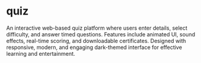 # quiz
An interactive web-based quiz platform where users enter details, select difficulty, and answer timed questions. Features include animated UI, sound effects, real-time scoring, and downloadable certificates. Designed with responsive, modern, and engaging dark-themed interface for effective learning and entertainment.
